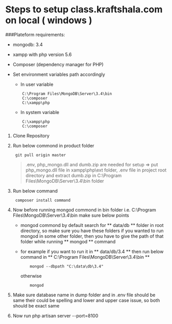 # Steps to setup class.kraftshala.com on local ( windows )

###Plateform requirements:

- mongodb: 3.4
- xampp with php version 5.6
- Composer (dependency manager for PHP)
- Set environment variables path accordingly

    * In user variable

    ```
        C:\Program Files\MongoDB\Server\3.4\bin
        C:\composer
        C:\xampp\php
    ```

    * In system variable

    ```
        C:\xampp\php
        C:\composer
    ```


1. Clone Repository

2. Run below commond in product folder

    ```
     git pull origin master
    ```
    > .env, php_mongo.dll and dumb.zip are needed for setup => put php_mongo.dll file in xampp\php\ext folder, .env file in project root directory 
    >  and extract dumb.zip in C:\Program Files\MongoDB\Server\3.4\bin folder

3. Run below command

    ```
     composer install command
    ```

4. Now before running mongod commond in bin folder i.e. C:\Program Files\MongoDB\Server\3.4\bin make sure below points

    * mongod commond by default search for ** data/db ** folder in root directory, so make sure you have these folders if you wanted to run mongod in some other folder, then you have to give the path of that folder while running ** mongod ** command
    * for example if you want to run it in ** data/db/3.4 ** then run below command in ** C:\Program Files\MongoDB\Server\3.4\bin ** 

        ```
            mongod --dbpath "C:\data\db\3.4"
        ```       
        otherwise
        ```
            mongod
        ```

5. Make sure database name in dump folder and in .env file should be same their could be spelling and lower and upper
    case issue, so both should be exact same

6. Now run php artisan server --port=8100



